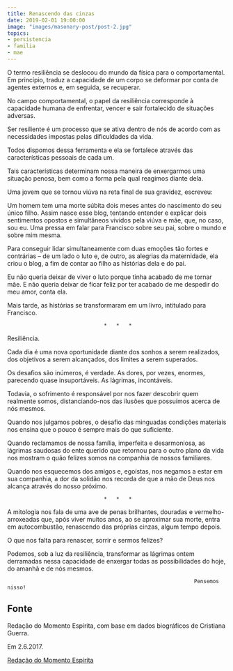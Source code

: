 ```yaml
---
title: Renascendo das cinzas
date: 2019-02-01 19:00:00
image: "images/masonary-post/post-2.jpg"
topics: 
- persistencia
- familia
- mae
---
```


O termo resiliência se deslocou do mundo da física para o comportamental. Em
princípio, traduz a capacidade de um corpo se deformar por conta de agentes
externos e, em seguida, se recuperar.

No campo comportamental, o papel da resiliência corresponde à capacidade humana
de enfrentar, vencer e sair fortalecido de situações adversas.

Ser resiliente é um processo que se ativa dentro de nós de acordo com as
necessidades impostas pelas dificuldades da vida.

Todos dispomos dessa ferramenta e ela se fortalece através das características
pessoais de cada um.

Tais características determinam nossa maneira de enxergarmos uma situação
penosa, bem como a forma pela qual reagimos diante dela.

Uma jovem que se tornou viúva na reta final de sua gravidez, escreveu:

Um homem tem uma morte súbita dois meses antes do nascimento do seu único
filho. Assim nasce esse blog, tentando entender e explicar dois sentimentos
opostos e simultâneos vividos pela viúva e mãe, que, no caso, sou eu. Uma
pressa em falar para Francisco sobre seu pai, sobre o mundo e sobre mim mesma.

Para conseguir lidar simultaneamente com duas emoções tão fortes e contrárias –
de um lado o luto e, de outro, as alegrias da maternidade, ela criou o blog, a
fim de contar ao filho as histórias dela e do pai.

Eu não queria deixar de viver o luto porque tinha acabado de me tornar mãe. E
não queria deixar de ficar feliz por ter acabado de me despedir do meu amor,
conta ela.

Mais tarde, as histórias se transformaram em um livro, intitulado para
Francisco.

                                   *   *   *

Resiliência.

Cada dia é uma nova oportunidade diante dos sonhos a serem realizados, dos
objetivos a serem alcançados, dos limites a serem superados.

Os desafios são inúmeros, é verdade. As dores, por vezes, enormes, parecendo
quase insuportáveis. As lágrimas, incontáveis.

Todavia, o sofrimento é responsável por nos fazer descobrir quem realmente
somos, distanciando-nos das ilusões que possuímos acerca de nós mesmos.

Quando nos julgamos pobres, o desafio das minguadas condições materiais nos
ensina que o pouco é sempre mais do que suficiente.

Quando reclamamos de nossa família, imperfeita e desarmoniosa, as lágrimas
saudosas do ente querido que retornou para o outro plano da vida nos mostram o
quão felizes somos na companhia de nossos familiares.

Quando nos esquecemos dos amigos e, egoístas, nos negamos a estar em sua
companhia, a dor da solidão nos recorda de que a mão de Deus nos alcança
através do nosso próximo.

                                   *   *   *

A mitologia nos fala de uma ave de penas brilhantes, douradas e
vermelho-arroxeadas que, após viver muitos anos, ao se aproximar sua morte,
entra em autocombustão, renascendo das próprias cinzas, algum tempo depois.

O que nos falta para renascer, sorrir e sermos felizes?

Podemos, sob a luz da resiliência, transformar as lágrimas ontem derramadas
nessa capacidade de enxergar todas as possibilidades do hoje, do amanhã e de
nós mesmos.

                                                                Pensemos nisso!

## Fonte
Redação do Momento Espírita, com base
em dados biográficos de Cristiana Guerra.

Em 2.6.2017.

[Redação do Momento Espírita](http://momento.com.br/pt/ler_texto.php?id=5120)
